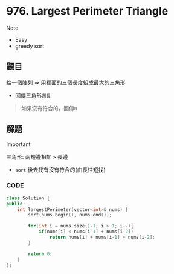 # 976. Largest Perimeter Triangle

>[!note]
>- Easy
>- greedy sort


## 題目

給一個陣列 => 用裡面的三個長度組成最大的三角形
- 回傳三角形`週長`

> 如果沒有符合的，回傳`0`

## 解題

>[!important]
>三角形: 兩短邊相加 `>` 長邊


- `sort` 後去找有沒有符合的(由長往短找)

### CODE

```cpp
class Solution {
public:
    int largestPerimeter(vector<int>& nums) {
        sort(nums.begin(), nums.end());

        for(int i = nums.size()-1; i > 1; i--){
            if(nums[i] < nums[i-1] + nums[i-2])
                return nums[i] + nums[i-1] + nums[i-2];
        }

        return 0;
    }
};
```
